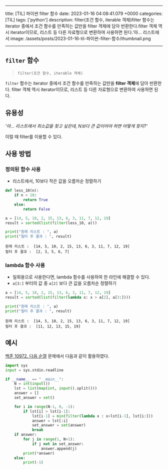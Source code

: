 

---
title: [TIL] 파이썬 filter 함수
date: 2023-01-16 04:08:41.079 +0000
categories: [TIL]
tags: ['python']
description: filter(조건 함수, iterable 객체)filter 함수는 iterator 중에서 조건 함수를 만족하는 값만을 filter 객체에 담아 반환한다.filter 객체 역시 iterator이므로, 리스트 등 다른 자료형으로 변환하여 사용하면 된다.'아... 리스트에서
image: /assets/posts/2023-01-16-til-파이썬-filter-함수/thumbnail.png

---

## `filter` 함수

> `filter(조건 함수, iterable 객체)`

`filter` 함수는 iterator 중에서 조건 함수를 만족하는 값만을 **filter 객체**에 담아 반환한다.
filter 객체 역시 iterator이므로, 리스트 등 다른 자료형으로 변환하여 사용하면 된다.

## 유용성

_'아... 리스트에서 최소값을 찾고 싶은데, N보다 큰 값이어야 하면 어떻게 찾지?'_

이럴 때 filter를 이용할 수 있다.

## 사용 방법

### 정의된 함수 사용

- 리스트에서, 10보다 작은 값을 오름차순 정렬하기

```python
def less_10(n):
    if n < 10:
        return True
    else:
    	return False

a = [14, 5, 10, 2, 15, 13, 6, 3, 11, 7, 12, 19]
result = sorted(list(filter(less_10, a)))

print("원래 리스트 : ", a)
print("필터 후 결과 : ", result)
```

```text
원래 리스트 :  [14, 5, 10, 2, 15, 13, 6, 3, 11, 7, 12, 19]
필터 후 결과 :  [2, 3, 5, 6, 7]
```

### lambda 함수 사용

- 일회용으로 사용한다면, lambda 함수를 사용하여 한 라인에 해결할 수 있다.
- `a[3:]` 부터의 값 중 `a[2]` 보다 큰 값을 오름차순 정렬하기

```python
a = [14, 5, 10, 2, 15, 13, 6, 3, 11, 7, 12, 19]
result = sorted(list(filter(lambda x: x > a[2], a[3:])))

print("원래 리스트 : ", a)
print("필터 후 결과 : ", result)
```

```text
원래 리스트 :  [14, 5, 10, 2, 15, 13, 6, 3, 11, 7, 12, 19]
필터 후 결과 :  [11, 12, 13, 15, 19]
```

## 예시

[백준 10972. 다음 순열](https://www.acmicpc.net/problem/10972) 문제에서 다음과 같이 활용하였다.

```python
import sys
input = sys.stdin.readline

if __name__ == "__main__":
    N = int(input())
    lst = list(map(int, input().split()))
    answer = []
    set_answer = set()

    for i in range(N-1, 0, -1):
        if lst[i] > lst[i-1]:
            lst[i-1] = min(filter(lambda x : x>lst[i-1], lst[i:]))
            answer = lst[:i]
            set_answer = set(answer)
            break
    if answer:
        for j in range(1, N+1):
            if j not in set_answer:
                answer.append(j)
        print(*answer)
    else:
        print(-1)
```



        
